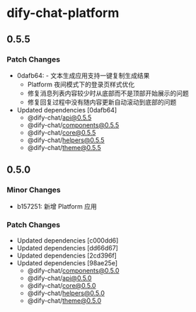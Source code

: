 # dify-chat-platform

## 0.5.5

### Patch Changes

- 0dafb64: - 文本生成应用支持一键复制生成结果
  - Platform 夜间模式下的登录页样式优化
  - 修复消息列表内容较少时从底部而不是顶部开始展示的问题
  - 修复回复过程中没有随内容更新自动滚动到底部的问题
- Updated dependencies [0dafb64]
  - @dify-chat/api@0.5.5
  - @dify-chat/components@0.5.5
  - @dify-chat/core@0.5.5
  - @dify-chat/helpers@0.5.5
  - @dify-chat/theme@0.5.5

## 0.5.0

### Minor Changes

- b157251: 新增 Platform 应用

### Patch Changes

- Updated dependencies [c000dd6]
- Updated dependencies [dd66d67]
- Updated dependencies [2cd396f]
- Updated dependencies [98ae25e]
  - @dify-chat/components@0.5.0
  - @dify-chat/api@0.5.0
  - @dify-chat/core@0.5.0
  - @dify-chat/helpers@0.5.0
  - @dify-chat/theme@0.5.0
